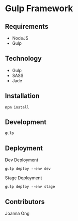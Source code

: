 # Gulp Framework

## Requirements
- NodeJS
- Gulp

## Technology
- Gulp
- SASS
- Jade

## Installation

```
npm install
```

## Development

```
gulp
```

## Deployment
Dev Deployment

```
gulp deploy --env dev
```

Stage Deployment

```
gulp deploy --env stage
```


## Contributors
Joanna Ong